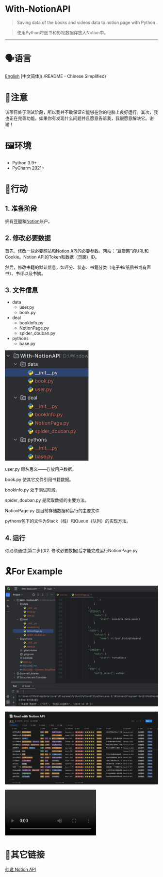 # With-NotionAPI
> Saving data of the books and videos data to notion page with Python . 

>使用Python将图书和影视数据存放入Notion中。

---
# 🗣️语言  
[English](./README.md)      [中文简体](./README - Chinese Simplified)

# 🎈注意

该项目处于测试阶段，所以我并不敢保证它能够在你的电脑上良好运行。其次，我也正在完善功能。如果你有发现什么问题并且愿意告诉我，我很愿意解决它。谢谢！

# 🖼️环境

- Python 3.9+
- PyCharm 2021+

# 🤖行动

## 1. 准备阶段

拥有[豆瓣](https://www.douban.com/)和[Notion](https://www.notion.so/)账户。

## 2. 修改必要数据

首先，修改一些必要网站和[Notion API](https://developers.notion.com/)的必要参数。网站：“[豆瓣网](https://www.douban.com/)”的URL和Cookie。Notion API的Token和数据（页面）ID。

然后，修改书籍的默认信息，如评分、状态、书籍分类（电子书/纸质书或有声书）、书评以及书摘。

## 3. 文件信息

- data
  - user.py
  - book.py
- deal
  - bookInfo.py
  - NotionPage.py
  - spider_douban.py
- pythons
  - base.py

![image-20230331205403009](assets/image-20230331205403009.png)

user.py 顾名思义——存放用户数据。

book.py 使其它文件引用书籍数据。

bookInfo.py 处于测试阶段。

spider_douban.py 是爬取数据的主要方法。

NotionPage.py 是目前存储数据和运行的主要文件

pythons包下的文件为Stack（栈）和Queue（队列）的实现方法。

## 4. 运行

你必须通过[第二步](#2. 修改必要数据)后才能完成运行NotionPage.py

# 🎗️For Example

![image-20230331205442903](assets/image-20230331205442903.png)

![image-20230331205436292](assets/image-20230331205436292.png)

<video src="./assets/Notion APi Operate.mp4"></video>

# 🔗其它链接

[创建 Notion API](https://www.notion.so/my-integrations)
